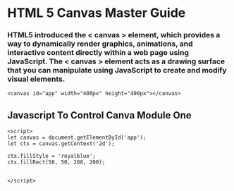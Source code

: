 # HTML 5 Canvas Master Guide

### HTML5 introduced the < canvas > element, which provides a way to dynamically render graphics, animations, and interactive content directly within a web page using JavaScript. The < canvas > element acts as a drawing surface that you can manipulate using JavaScript to create and modify visual elements.

```
<canvas id="app" width="400px" height="400px"></canvas>
```
## Javascript To Control Canva Module One

```
<script>
let canvas = document.getElementById('app');
let ctx = canvas.getContext('2d');

ctx.fillStyle = 'royalblue';
ctx.fillRect(50, 50, 200, 200);


</script>

```
